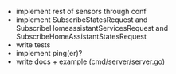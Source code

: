 * implement rest of sensors through conf
* implement SubscribeStatesRequest and SubscribeHomeassistantServicesRequest and SubscribeHomeAssistantStatesRequest
* write tests
* implement ping(er)?
* write docs + example (cmd/server/server.go)